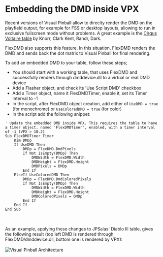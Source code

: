 # Embedding the DMD inside VPX

Recent versions of Visual Pinball allow to direclty render the DMD on the playfield output, for example for FSS or desktop layouts, allowing to run in exclusive fullscreen mode without problems.  A great example is the [Cirqus Voltaire table](https://vpinball.com/VPBdownloads/cirqus-voltaire-bally-1997/) by Knorr, Clark Kent, Randr, Dark.

FlexDMD also supports this feature. In this situation, FlexDMD renders the DMD and sends back the dot matrix to Visual Pinball for final rendering.

To add an embedded DMD to your table, follow these steps;
* You should start with a working table, that uses FlexDMD and successfully renders through dmddevice.dll to a virtual or real DMD device
* Add a Flasher object, and check its 'Use Script DMD' checkbox
* Add a Timer object, name it FlexDMDTimer, enable it, set its Timer Interval to -1
* In the script, after FlexDMD object creation, add either of `UseDMD = true` (for monochrome) or `UseColoredDMD = true` (for color)
* In the script add the following snippet:
```VBScript
' Update the embedded DMD inside VPX. This requires the table to have a timer object, named 'FlexDMDTimer', enabled, with a timer interval of -1 (VPX > 10.2)
Sub FlexDMDTimer_Timer
	Dim DMDp
	If UseDMD Then
		DMDp = FlexDMD.DmdPixels
		If Not IsEmpty(DMDp) Then
			DMDWidth = FlexDMD.Width
			DMDHeight = FlexDMD.Height
			DMDPixels = DMDp
		End If
	ElseIf UseColoredDMD Then
		DMDp = FlexDMD.DmdColoredPixels
		If Not IsEmpty(DMDp) Then
			DMDWidth = FlexDMD.Width
			DMDHeight = FlexDMD.Height
			DMDColoredPixels = DMDp
		End If
	End If
End Sub
```

<br></br>As an example, applying these changes to JPSalas' Diablo III table, gives the following result (top left DMD is rendered through FlexDMD/dmddevice.dll, bottom one is rendered by VPX):
<br></br>![Visual Pinball Architecture](./media/diablo-embedded.png)
